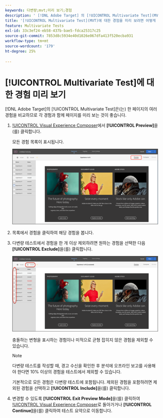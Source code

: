 ```yaml
---
keywords: 다변량;mvt;미리 보기;경험
description: ' [!DNL Adobe Target] 의 [!UICONTROL Multivariate Test](MVT) 활동에서 [!UICONTROL Visual Experience Composer](VEC)을(를) 사용하여 각 경험을 미리 보는 방법에 대해 알아봅니다.'
title: '[!UICONTROL Multivariate Test](MVT)에 대한 경험을 미리 보려면 어떻게 해야 합니까?'
feature: Multivariate Tests
exl-id: 33c3ef24-eb58-437b-bae5-fdca25317c25
source-git-commit: 7853d8c5934e40d1026e067dfa413f520ecba931
workflow-type: tm+mt
source-wordcount: '179'
ht-degree: 25%

---
```


# [!UICONTROL Multivariate Test]에 대한 경험 미리 보기

[!DNL Adobe Target]의 [!UICONTROL Multivariate Test]은(는) 한 페이지의 여러 경험을 비교하므로 각 경험과 함께 페이지를 미리 보는 것이 좋습니다.

1. [!UICONTROL Visual Experience Composer](VEC)에서 **[!UICONTROL Preview]**&#x200B;을(를) 클릭합니다.

   모든 경험 목록이 표시됩니다.

   ![미리 보기 이미지](assets/preview.png)

1. 목록에서 경험을 클릭하여 해당 경험을 봅니다.

1. 다변량 테스트에서 경험을 한 개 이상 제외하려면 원하는 경험을 선택한 다음 **[!UICONTROL Exclude]**&#x200B;을(를) 클릭합니다.

   ![경험 제외](/help/main/c-activities/c-multivariate-testing/t-create-multivariate-test/assets/preview-mvt-exclude.png)

   충돌하는 변형을 표시하는 경험이나 미적으로 균형 잡히지 않은 경험을 제외할 수 있습니다.

   >[!NOTE]
   >
   >다변량 테스트를 작성할 때, 경고 수신을 확인한 후 분석에 오프라인 보고를 사용해야 한다면 10% 이상의 경험을 테스트에서 제외할 수 있습니다.

   기본적으로 모든 경험은 다변량 테스트에 포함됩니다. 제외된 경험을 포함하려면 제외된 경험을 선택하고 **[!UICONTROL Include]**&#x200B;을(를) 클릭합니다.

1. 변경할 수 있도록 **[!UICONTROL Exit Preview Mode]**&#x200B;을(를) 클릭하여 [!UICONTROL Visual Experience Composer](으)로 돌아가거나 **[!UICONTROL Continue]**&#x200B;을(를) 클릭하여 테스트 요약으로 이동합니다.
